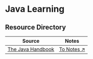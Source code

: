 # Java Learning

## Resource Directory

| Source                                                                    | Notes                                        |
| ------------------------------------------------------------------------- | -------------------------------------------- |
| [The Java Handbook](https://www.freecodecamp.org/news/the-java-handbook/) | [To Notes ↗️](./the-java-handbook/README.md) |
